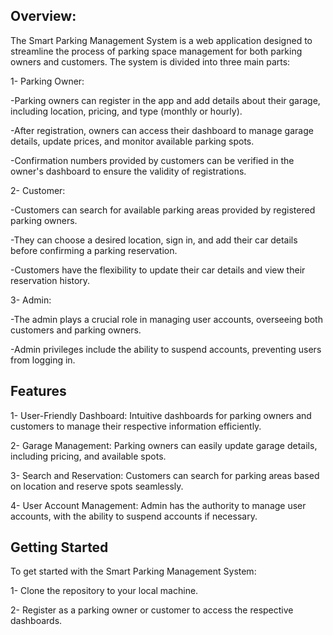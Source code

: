 ## Overview:

The Smart Parking Management System is a web application designed to streamline the process of parking space management for both parking owners and customers.
The system is divided into three main parts:

1- Parking Owner:

   -Parking owners can register in the app and add details about their garage, including location, pricing, and type (monthly or hourly).
   
   -After registration, owners can access their dashboard to manage garage details, update prices, and monitor available parking spots.
   
   -Confirmation numbers provided by customers can be verified in the owner's dashboard to ensure the validity of registrations.

2- Customer: 

   -Customers can search for available parking areas provided by registered parking owners.
   
   -They can choose a desired location, sign in, and add their car details before confirming a parking reservation.
   
   -Customers have the flexibility to update their car details and view their reservation history.

3- Admin:

   -The admin plays a crucial role in managing user accounts, overseeing both customers and parking owners.
   
   -Admin privileges include the ability to suspend accounts, preventing users from logging in.

 ## Features
 
 1- User-Friendly Dashboard: Intuitive dashboards for parking owners and customers to manage their respective information efficiently.
 
 2- Garage Management: Parking owners can easily update garage details, including pricing, and available spots.
 
 3- Search and Reservation: Customers can search for parking areas based on location and reserve spots seamlessly.
 
 4- User Account Management: Admin has the authority to manage user accounts, with the ability to suspend accounts if necessary.

## Getting Started

To get started with the Smart Parking Management System:

1- Clone the repository to your local machine.

2- Register as a parking owner or customer to access the respective dashboards.

   
